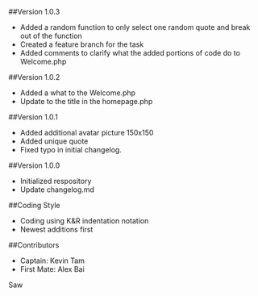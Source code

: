 ##Version 1.0.3
* Added a random function to only select one random quote and break out of the function
* Created a feature branch for the task
* Added comments to clarify what the added portions of code do to Welcome.php

##Version 1.0.2
* Added a what to the Welcome.php
* Update to the title in the homepage.php

##Version 1.0.1
* Added additional avatar picture 150x150 
* Added unique quote
* Fixed typo in initial changelog.

##Version 1.0.0
* Initialized respository 
* Update changelog.md

##Coding Style
* Coding using K&R indentation notation
* Newest additions first

##Contributors
* Captain: Kevin Tam 
* First Mate: Alex Bai

Saw 

